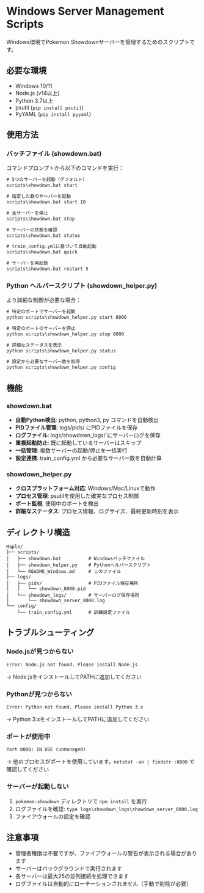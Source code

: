 # Windows Server Management Scripts

Windows環境でPokemon Showdownサーバーを管理するためのスクリプトです。

## 必要な環境

- Windows 10/11
- Node.js (v14以上)
- Python 3.7以上
- psutil (`pip install psutil`)
- PyYAML (`pip install pyyaml`)

## 使用方法

### バッチファイル (showdown.bat)

コマンドプロンプトから以下のコマンドを実行：

```cmd
# 5つのサーバーを起動（デフォルト）
scripts\showdown.bat start

# 指定した数のサーバーを起動
scripts\showdown.bat start 10

# 全サーバーを停止
scripts\showdown.bat stop

# サーバーの状態を確認
scripts\showdown.bat status

# train_config.ymlに基づいて自動起動
scripts\showdown.bat quick

# サーバーを再起動
scripts\showdown.bat restart 5
```

### Python ヘルパースクリプト (showdown_helper.py)

より詳細な制御が必要な場合：

```cmd
# 特定のポートでサーバーを起動
python scripts\showdown_helper.py start 8000

# 特定のポートのサーバーを停止
python scripts\showdown_helper.py stop 8000

# 詳細なステータスを表示
python scripts\showdown_helper.py status

# 設定から必要なサーバー数を取得
python scripts\showdown_helper.py config
```

## 機能

### showdown.bat
- **自動Python検出**: python, python3, py コマンドを自動検出
- **PIDファイル管理**: logs/pids/ にPIDファイルを保存
- **ログファイル**: logs/showdown_logs/ にサーバーログを保存
- **重複起動防止**: 既に起動しているサーバーはスキップ
- **一括管理**: 複数サーバーの起動/停止を一括実行
- **設定連携**: train_config.yml から必要なサーバー数を自動計算

### showdown_helper.py
- **クロスプラットフォーム対応**: Windows/Mac/Linuxで動作
- **プロセス管理**: psutilを使用した確実なプロセス制御
- **ポート監視**: 使用中のポートを検出
- **詳細なステータス**: プロセス情報、ログサイズ、最終更新時刻を表示

## ディレクトリ構造

```
Maple/
├── scripts/
│   ├── showdown.bat          # Windowsバッチファイル
│   ├── showdown_helper.py    # Pythonヘルパースクリプト
│   └── README_Windows.md     # このファイル
├── logs/
│   ├── pids/                 # PIDファイル保存場所
│   │   └── showdown_8000.pid
│   └── showdown_logs/        # サーバーログ保存場所
│       └── showdown_server_8000.log
└── config/
    └── train_config.yml      # 訓練設定ファイル
```

## トラブルシューティング

### Node.jsが見つからない
```
Error: Node.js not found. Please install Node.js
```
→ Node.jsをインストールしてPATHに追加してください

### Pythonが見つからない
```
Error: Python not found. Please install Python 3.x
```
→ Python 3.xをインストールしてPATHに追加してください

### ポートが使用中
```
Port 8000: IN USE (unmanaged)
```
→ 他のプロセスがポートを使用しています。`netstat -an | findstr :8000` で確認してください

### サーバーが起動しない
1. `pokemon-showdown` ディレクトリで `npm install` を実行
2. ログファイルを確認: `type logs\showdown_logs\showdown_server_8000.log`
3. ファイアウォールの設定を確認

## 注意事項

- 管理者権限は不要ですが、ファイアウォールの警告が表示される場合があります
- サーバーはバックグラウンドで実行されます
- 各サーバーは最大25の並列接続を処理できます
- ログファイルは自動的にローテーションされません（手動で削除が必要）